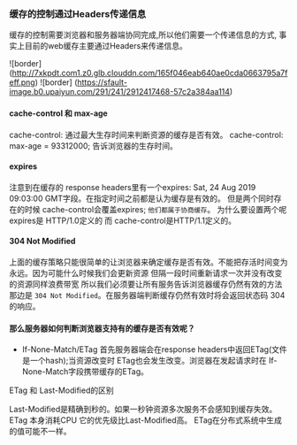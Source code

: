 ﻿### 缓存的控制通过Headers传递信息

缓存的控制需要浏览器和服务器端协同完成,所以他们需要一个传递信息的方式, 事实上目前的web缓存主要通过Headers来传递信息。

![border] (http://7xkpdt.com1.z0.glb.clouddn.com/165f046eab640ae0cda0663795a7feff.png)
![border] (https://sfault-image.b0.upaiyun.com/291/241/2912417468-57c2a384aa114)
#### cache-control 和 max-age
cache-control: 通过最大生存时间来判断资源的缓存是否有效。
cache-control: max-age = 93312000; 告诉浏览器的生存时间。

#### expires
注意到在缓存的 response headers里有一个expires: Sat, 24 Aug 2019 09:03:00 GMT字段。在指定时间之前都是认为缓存是有效的。 但是两个同时存在的时候 cache-control会覆盖expires; `他们都属于协商缓存`。
为什么要设置两个呢 expires是 HTTP/1.0定义的 而 cache-control是HTTP/1.1定义的。

#### 304 Not Modified

上面的缓存策略只能很简单的让浏览器来确定缓存是否有效。不能把存活时间变为永远。因为可能什么时候我们会更新资源 但隔一段时间重新请求一次并没有改变的资源同样浪费带宽 所以我们必须要让所有服务告诉浏览器缓存仍然有效的方法 那边是 ` 304 Not Modified `。在服务器端判断缓存仍然有效时将会返回状态码 304 的响应。

#### 那么服务器如何判断浏览器支持有的缓存是否有效呢？

* If-None-Match/ETag
首先服务器端会在response headers中返回ETag(文件是一个hash);当资源改变时 ETag也会发生改变。浏览器在发起请求时在 If-None-Match字段携带缓存的ETag。        

ETag 和 Last-Modified的区别

Last-Modified是精确到秒的。如果一秒钟资源多次服务不会感知到缓存失效。
ETag 本身消耗CPU 它的优先级比Last-Modified高。
ETag在分布式系统中生成的值可能不一样。
